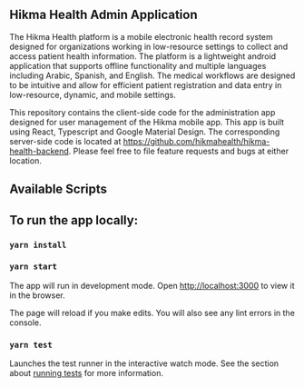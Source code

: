 ## Hikma Health Admin Application

The Hikma Health platform is a mobile electronic health record system designed for organizations working in low-resource settings to collect and access patient health information. The platform is a lightweight android application that supports offline functionality and multiple languages including Arabic, Spanish, and English. The medical workflows are designed to be intuitive and allow for efficient patient registration and data entry in low-resource, dynamic, and mobile settings.

This repository contains the client-side code for the administration app designed for user management of the Hikma mobile app. This app is built using React, Typescript and Google Material Design. The corresponding server-side code is located at https://github.com/hikmahealth/hikma-health-backend. Please feel free 
to file feature requests and bugs at either location.

## Available Scripts

To run the app locally:
------------------------
### `yarn install`
### `yarn start`

The app will run in development mode.
Open [http://localhost:3000](http://localhost:3000) to view it in the browser.

The page will reload if you make edits.
You will also see any lint errors in the console.

### `yarn test`

Launches the test runner in the interactive watch mode.
See the section about [running tests](https://facebook.github.io/create-react-app/docs/running-tests) for more information.
